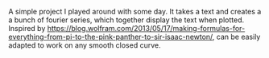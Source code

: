 A simple project I played around with some day. It takes a text and creates a a bunch of fourier series, which together display the text when plotted. Inspired by https://blog.wolfram.com/2013/05/17/making-formulas-for-everything-from-pi-to-the-pink-panther-to-sir-isaac-newton/, can be easily adapted to work on any smooth closed curve.